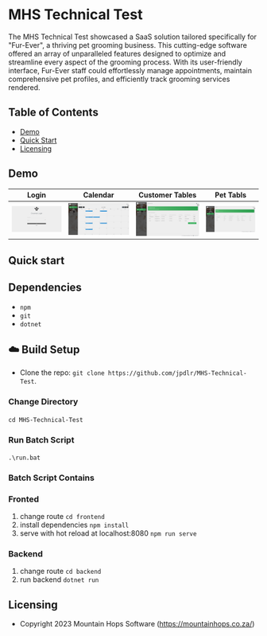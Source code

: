 # MHS Technical Test

The MHS Technical Test showcased a SaaS solution tailored specifically for "Fur-Ever", a thriving pet grooming business. This cutting-edge software offered an array of unparalleled features designed to optimize and streamline every aspect of the grooming process. With its user-friendly interface, Fur-Ever staff could effortlessly manage appointments, maintain comprehensive pet profiles, and efficiently track grooming services rendered.


## Table of Contents

* [Demo](#demo)
* [Quick Start](#quick-start)
* [Licensing](#licensing)


## Demo

| Login | Calendar | Customer Tables | Pet Tabls |
| --- | --- | --- | --- |
| ![Login page](github/assets/login.png) | ![Calendar Page](github/assets/Calendar.png) | ![Customer Tables page ](github/assets/CustomerTables.png) | ![Pet Tabls Page](github/assets/PetsTable.png) |


## Quick start

## Dependencies
- `npm`
- `git`
- `dotnet`

## :cloud: Build Setup
- Clone the repo: `git clone https://github.com/jpdlr/MHS-Technical-Test`.

### Change Directory
`cd MHS-Technical-Test`

### Run Batch Script
`.\run.bat`

### Batch Script Contains
### Fronted
1. change route
`cd frontend`
2. install dependencies
`npm install`
3. serve with hot reload at localhost:8080
`npm run serve`

### Backend
1. change route
`cd backend`
2. run backend
`dotnet run`


## Licensing

- Copyright 2023 Mountain Hops Software (https://mountainhops.co.za/)
